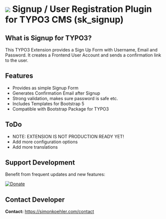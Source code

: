 # ![](https://github.com/fullstackfreelancer/sk_signup/blob/master/ext_icon.png?raw=true) Signup / User Registration Plugin for TYPO3 CMS (sk_signup)

## What is Signup for TYPO3?
This TYPO3 Extension provides a Sign Up Form with Username, Email and Password. It creates a Frontend User Account and sends a confirmation link to the user.

## Features
- Provides as simple Signup Form
- Generates Confirmation Email after Signup
- Strong validation, makes sure password is safe etc.
- Includes Templates for Bootstrap 5
- Compatible with Bootstrap Package for TYPO3

## ToDo
- NOTE: EXTENSION IS NOT PRODUCTION READY YET!
- Add more configuration options
- Add more translations

## Support Development
Benefit from frequent updates and new features:

[![Donate](https://img.shields.io/badge/Donate-PayPal-green.svg)](https://paypalme/fullstackfreelancer/25)

## Contact Developer

**Contact:** https://simonkoehler.com/contact
